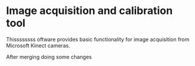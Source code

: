 <h1>Image acquisition and calibration tool</h1>

Thissssssss oftware provides basic functionality for image acquisition from Microsoft Kinect cameras.

After merging doing some changes